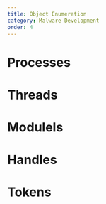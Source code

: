 ```yaml
---
title: Object Enumeration
category: Malware Development
order: 4
---
```


# Processes

# Threads

# Modulels


# Handles


# Tokens
